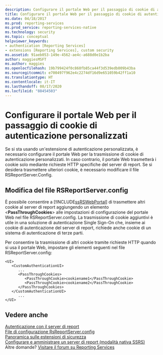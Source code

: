 ```yaml
---
description: Configurare il portale Web per il passaggio di cookie di autenticazione personalizzati
title: Configurare il portale Web per il passaggio di cookie di autenticazione personalizzati | Microsoft Docs
ms.date: 04/18/2017
ms.prod: reporting-services
ms.prod_service: reporting-services-native
ms.technology: security
ms.topic: conceptual
helpviewer_keywords:
- authentication [Reporting Services]
- extensions [Reporting Services], custom security
ms.assetid: 91aeb053-149e-4562-ae4c-a688d0e1b2ba
author: maggiesMSFT
ms.author: maggies
ms.openlocfilehash: 19b799424f0c860fb85ca44f3d539edb009b43ba
ms.sourcegitcommit: e700497f962e4c2274df16d9e651059b42ff1a10
ms.translationtype: HT
ms.contentlocale: it-IT
ms.lasthandoff: 08/17/2020
ms.locfileid: "88454503"
---
```

# <a name="configure-the-web-portal-to-pass-custom-authentication-cookies"></a>Configurare il portale Web per il passaggio di cookie di autenticazione personalizzati

Se si sta usando un'estensione di autenticazione personalizzata, è necessario configurare il portale Web per la trasmissione di cookie di autenticazione personalizzati. In caso contrario, il portale Web trasmetterà i cookie solo mediante richieste HTTP specifiche del server di report. Se si desidera trasmettere ulteriori cookie, è necessario modificare il file RSReportServer.Config.

## <a name="modifying-the-rsreportserverconfig-file"></a>Modifica del file RSReportServer.config

È possibile consentire a [!INCLUDE[ssRSWebPortal](../../includes/ssrswebportal.md)] di trasmettere altri cookie al server di report aggiungendo un elemento \<**PassThroughCookies**> alle impostazioni di configurazione del portale Web nel file RSReportServer.config. La trasmissione di cookie aggiuntivi è utile in una soluzione di autenticazione Single Sign-On che, insieme ai cookie di autenticazione del server di report, richiede anche cookie di un sistema di autenticazione di terze parti.

Per consentire la trasmissione di altri cookie tramite richieste HTTP quando si usa il portale Web, impostare gli elementi seguenti nel file RSReportServer.config:
  
```  
<UI>  
   <CustomAuthenticationUI>  
      ...  
      <PassThroughCookies>  
         <PassThroughCookie>cookiename1</PassThroughCookie>  
         <PassThroughCookie>cookiename2</PassThroughCookie>  
      </PassThroughCookies>  
   </CustomAuthenticationUI>  
      ...  
</UI>  
```  
  
## <a name="see-also"></a>Vedere anche

[Autenticazione con il server di report](../../reporting-services/security/authentication-with-the-report-server.md)   
[File di configurazione RsReportServer.config](../../reporting-services/report-server/rsreportserver-config-configuration-file.md)   
[Panoramica sulle estensioni di sicurezza](../../reporting-services/extensions/security-extension/security-extensions-overview.md)   
[Configurare e amministrare un server di report &#40;modalità nativa SSRS&#41;](../../reporting-services/report-server/configure-and-administer-a-report-server-ssrs-native-mode.md)  
Altre domande? [Visitare il forum su Reporting Services](https://go.microsoft.com/fwlink/?LinkId=620231)
